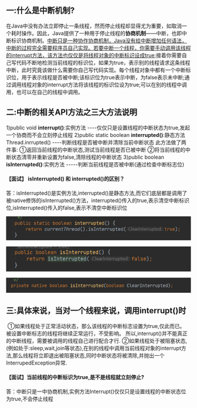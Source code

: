 ## 一:什么是中断机制?

​    在Java中没有办法立即停止一条线程，然而停止线程却显得尤为重要，如取消一个耗时操作。因此，Java提供了一种用于停止线程的**协商机制**―—中断，也即中断标识协商机制。
​     <u>中断只是一种协作协商机制，Java没有给中断增加任何语法，中断的过程完全需要程序员自己实现。若要中断一个线程，你需要手动调用该线程的interrupt方法，该方法也仅仅是将线程对象的中断标识设成true</u>;接着你需要自己写代码不断地检测当前线程的标识位，如果为true，表示别的线程请求这条线程中断，此时究竟该做什么需要你自己写代码实现。
​      每个线程对象中都有一个中断标识位，用于表示线程是否被中断;该标识位为true表示中断，为false表示未中断;通过调用线程对象的interrupt方法将该线程的标识位设为true;可以在别的线程中调用，也可以在自己的线程中调用。

## 二:中断的相关API方法之三大方法说明

  1)public void **interrupt()**:实例方法 
    ----仅仅只是设置线程的中断状态为true,发起一个协商而不会立刻停止线程
   2)public static boolean **interrupted()**:静态方法  Thread.inrrupted()
    ----判断线程是否被中断并清除当前中断状态
      此方法做了两件事:
       ①返回当前线程的中断状态,测试当前线程是否已被中断
       ②将当前线程的中断状态清零并重新设置为false,清除线程的中断状态
   3)public boolean **isInterrupted()**:实例方法
   -----判断当前线程是否被中断(通过检查中断标志位)  

#### 【面试】 isInterrupted() 和 interrupted()的区别？

​      答：isInterrupted()是实例方法,interrupted()是静态方法,而它们底层都是调用了被native修饰的isInterrupted()方法，interrupted()传入的true,表示清空中断标识位,isInterrupted()传入的false,表示不清空中断标识位

![image-20220816154912663](assets/image-20220816154912663.png)

![image-20220816154916481](assets/image-20220816154916481.png)

![image-20220816154921672](assets/image-20220816154921672.png)

## 三:具体来说，当对一个线程来说，调用interrupt()时

​    ①如果线程处于正常活动状态，那么该线程的中断标志设置为true,仅此而已。
被设置中断标志的线程将继续正常运行，不受影响。
​     所以,interrupt()并不能真正的中断线程，需要被调用的线程自己进行配合才行.
​    ②如果线程处于被阻塞状态,(例如处于:sleep,wait,join等状态),在别的线程中调用当前线程对象的interrupt方法,那么线程将立即退出被阻塞状态,同时中断状态将被清除,并抛出一个InterrupedException异常.

#### 【面试】当前线程的中断标识为true,是不是线程就立刻停止?

​    答：中断只是一中协商机制,实例方法Interrupt()仅仅只是设置线程的中断状态位为true,不会停止线程